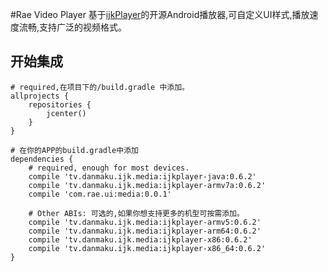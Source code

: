#Rae Video Player
基于[ijkPlayer](https://github.com/Bilibili/ijkplayer)的开源Android播放器,可自定义UI样式,播放速度流畅,支持广泛的视频格式。

## 开始集成
```
# required,在项目下的/build.gradle 中添加。
allprojects {
    repositories {
        jcenter()
    }
}

# 在你的APP的build.gradle中添加
dependencies {
    # required, enough for most devices.
    compile 'tv.danmaku.ijk.media:ijkplayer-java:0.6.2'
    compile 'tv.danmaku.ijk.media:ijkplayer-armv7a:0.6.2'
    compile 'com.rae.ui:media:0.0.1'

    # Other ABIs: 可选的,如果你想支持更多的机型可按需添加。
    compile 'tv.danmaku.ijk.media:ijkplayer-armv5:0.6.2'
    compile 'tv.danmaku.ijk.media:ijkplayer-arm64:0.6.2'
    compile 'tv.danmaku.ijk.media:ijkplayer-x86:0.6.2'
    compile 'tv.danmaku.ijk.media:ijkplayer-x86_64:0.6.2'
}
```